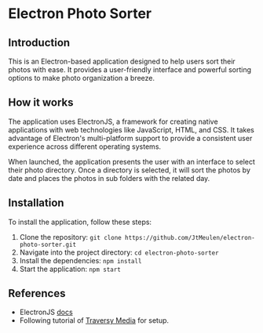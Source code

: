 # Electron Photo Sorter

## Introduction
This is an Electron-based application designed to help users sort their photos with ease. It provides a user-friendly interface and powerful sorting options to make photo organization a breeze.

## How it works
The application uses ElectronJS, a framework for creating native applications with web technologies like JavaScript, HTML, and CSS. It takes advantage of Electron's multi-platform support to provide a consistent user experience across different operating systems.

When launched, the application presents the user with an interface to select their photo directory. Once a directory is selected, it will sort the photos by date and places the photos in sub folders with the related day.

## Installation
To install the application, follow these steps:

1. Clone the repository: `git clone https://github.com/JtMeulen/electron-photo-sorter.git`
2. Navigate into the project directory: `cd electron-photo-sorter`
3. Install the dependencies: `npm install`
4. Start the application: `npm start`

## References
- ElectronJS [docs](https://www.electronjs.org/docs/latest/)
- Following tutorial of [Traversy Media](https://www.youtube.com/watch?v=ML743nrkMHw) for setup.
